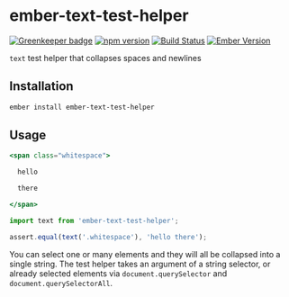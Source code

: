 # ember-text-test-helper

[![Greenkeeper badge](https://badges.greenkeeper.io/kellyselden/ember-text-test-helper.svg)](https://greenkeeper.io/)
[![npm version](https://badge.fury.io/js/ember-text-test-helper.svg)](https://badge.fury.io/js/ember-text-test-helper)
[![Build Status](https://travis-ci.org/kellyselden/ember-text-test-helper.svg?branch=master)](https://travis-ci.org/kellyselden/ember-text-test-helper)
[![Ember Version](https://img.shields.io/badge/ember-2.12%2B-brightgreen.svg)](https://www.emberjs.com/)

`text` test helper that collapses spaces and newlines

## Installation

```sh
ember install ember-text-test-helper
```

## Usage

```hbs
<span class="whitespace">

  hello

  there

</span>
```

```js
import text from 'ember-text-test-helper';

assert.equal(text('.whitespace'), 'hello there');
```

You can select one or many elements and they will all be collapsed into a single string. The test helper takes an argument of a string selector, or already selected elements via `document.querySelector` and `document.querySelectorAll`.
